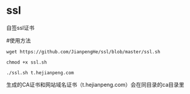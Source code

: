 # ssl
自签ssl证书

#使用方法

`wget https://github.com/JianpengHe/ssl/blob/master/ssl.sh`

`chmod +x ssl.sh`

`./ssl.sh t.hejianpeng.com`

生成的CA证书和网站域名证书（t.hejianpeng.com）会在同目录的ca目录里
